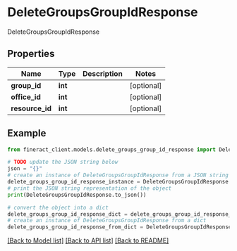 # DeleteGroupsGroupIdResponse

DeleteGroupsGroupIdResponse

## Properties

Name | Type | Description | Notes
------------ | ------------- | ------------- | -------------
**group_id** | **int** |  | [optional] 
**office_id** | **int** |  | [optional] 
**resource_id** | **int** |  | [optional] 

## Example

```python
from fineract_client.models.delete_groups_group_id_response import DeleteGroupsGroupIdResponse

# TODO update the JSON string below
json = "{}"
# create an instance of DeleteGroupsGroupIdResponse from a JSON string
delete_groups_group_id_response_instance = DeleteGroupsGroupIdResponse.from_json(json)
# print the JSON string representation of the object
print(DeleteGroupsGroupIdResponse.to_json())

# convert the object into a dict
delete_groups_group_id_response_dict = delete_groups_group_id_response_instance.to_dict()
# create an instance of DeleteGroupsGroupIdResponse from a dict
delete_groups_group_id_response_from_dict = DeleteGroupsGroupIdResponse.from_dict(delete_groups_group_id_response_dict)
```
[[Back to Model list]](../README.md#documentation-for-models) [[Back to API list]](../README.md#documentation-for-api-endpoints) [[Back to README]](../README.md)


